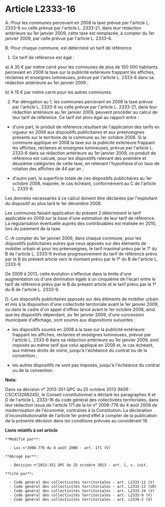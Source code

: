 # Article L2333-16

A.-Pour les communes percevant en 2008 la taxe prévue par l'article L. 2333-6 ou celle prévue par l'article L. 2333-21, dans
leur rédaction antérieure au 1er janvier 2009, cette taxe est remplacée, à compter du 1er janvier 2009, par celle prévue par
l'article L. 2333-6.

B.-Pour chaque commune, est déterminé un tarif de référence. 

1. Ce tarif de référence est égal : 

a) A 35 € par mètre carré pour les communes de plus de 100 000 habitants percevant en 2008 la taxe sur la publicité
extérieure frappant les affiches, réclames et enseignes lumineuses, prévue par l'article L. 2333-6 dans sa rédaction
antérieure au 1er janvier 2009 ; 

b) A 15 € par mètre carré pour les autres communes. 

2. Par dérogation au 1, les communes percevant en 2008 la taxe prévue par l'article L. 2333-6 ou celle prévue par l'article
L. 2333-21, dans leur rédaction antérieure au 1er janvier 2009, peuvent procéder au calcul de leur tarif de référence. Ce
tarif est alors égal au rapport entre :

- d'une part, le produit de référence résultant de l'application des tarifs en vigueur en 2008 aux dispositifs publicitaires
et aux préenseignes présents sur le territoire de la commune au 1er octobre 2008. Si la commune applique en 2008 la taxe sur
la publicité extérieure frappant les affiches, réclames et enseignes lumineuses, prévue par l'article L. 2333-6 dans sa
rédaction antérieure au 1er janvier 2009, ce produit de référence est calculé, pour les dispositifs relevant des première et
deuxième catégories de cette taxe, en retenant l'hypothèse d'un taux de rotation des affiches de 44 par an ;

- d'autre part, la superficie totale de ces dispositifs publicitaires au 1er octobre 2008, majorée, le cas échéant,
conformément au C de l'article L. 2333-9.

Les données nécessaires à ce calcul doivent être déclarées par l'exploitant du dispositif au plus tard le 1er décembre 2008. 

Les communes faisant application du présent 2 déterminent le tarif applicable en 2009 sur la base d'une estimation de leur
tarif de référence. La régularisation éventuelle auprès des contribuables est réalisée en 2010, lors du paiement de la taxe.

C.-A compter du 1er janvier 2009, dans chaque commune, pour les dispositifs publicitaires autres que ceux apposés sur des
éléments de mobilier urbain et pour les préenseignes, le tarif maximal prévu par le 1° du B de l'article L. 2333-9 évolue
progressivement du tarif de référence prévu par le B du présent article vers le montant prévu par le 1° du B de l'article L.
2333-9. 

De 2009 à 2013, cette évolution s'effectue dans la limite d'une augmentation ou d'une diminution égale à un cinquième de
l'écart entre le tarif de référence prévu par le B du présent article et le tarif prévu par le 1° du B de l'article L.
2333-9.

D.-Les dispositifs publicitaires apposés sur des éléments de mobilier urbain et mis à la disposition d'une collectivité
territoriale avant le 1er janvier 2009, ou dans le cadre d'un appel d'offres lancé avant le 1er octobre 2008, ainsi que les
dispositifs dépendant, au 1er janvier 2009, d'une concession municipale d'affichage, sont soumis aux dispositions suivantes :

- les dispositifs soumis en 2008 à la taxe sur la publicité extérieure frappant les affiches, réclames et enseignes
lumineuses, prévue par l'article L. 2333-6 dans sa rédaction antérieure au 1er janvier 2009, sont imposés au même tarif que
celui appliqué en 2008 et, le cas échéant, aux mêmes droits de voirie, jusqu'à l'échéance du contrat ou de la convention ;

- les autres dispositifs ne sont pas imposés, jusqu'à l'échéance du contrat ou de la convention.

**Nota:**

Dans sa décision n° 2013-351 QPC du 25 octobre 2013 (NOR : CSCX1326824S), le Conseil constitutionnel a déclaré les
paragraphes A et D de l'article L. 2333-16 du code général des collectivités territoriales, dans leur rédaction issue de
l'article 171 de la loi n° 2008-776 du 4 août 2008 de modernisation de l'économie, contraires à la Constitution. La
déclaration d'inconstitutionnalité de l'article 1er prend effet à compter de la publication de la présente décision dans les
conditions prévues au considérant 18.

**Liens relatifs à cet article**

	**Modifié par**:

	  - Loi n°2008-776 du 4 août 2008 - art. 171 (V)

	**Abrogé par**:

	  - Décision n°2013-351 QPC du 25 octobre 2013 - art. 1, v. init.

	**Cité par**:

	  - Code général des collectivités territoriales - art. L2333-11 (V)
	  - Code général des collectivités territoriales - art. L2333-12 (VD)
	  - Code général des collectivités territoriales - art. L2333-24 (V)
	  - Code général des collectivités territoriales - art. L2333-9 (V)
	  - Code général des collectivités territoriales - art. L2334-2 (V)
